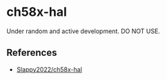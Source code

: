 # ch58x-hal

Under random and active development. DO NOT USE.

## References

- [Slappy2022/ch58x-hal](https://github.com/Slappy2022/ch58x-hal)
